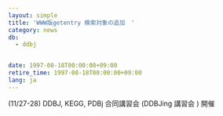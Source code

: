 ```yaml
---
layout: simple
title: 'WWW版getentry 検索対象の追加　'
category: news
db:
  - ddbj


date: 1997-08-18T00:00:00+09:00
retire_time: 1997-08-18T00:00:00+09:00
lang: ja
---
```


(11/27-28) DDBJ, KEGG, PDBj 合同講習会 (DDBJing 講習会 ) 開催　
